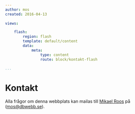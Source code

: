 ```yaml
---
author: mos
created: 2016-04-13
 
views:

    flash:
        region: flash
        template: default/content
        data:
            meta:
                type: content
                route: block/kontakt-flash

...
```

Kontakt
==============================================

Alla frågor om denna webbplats kan mailas till [Mikael Roos](https://mikaelroos.se) på (mos@dbwebb.se).
